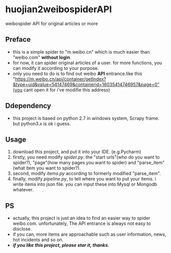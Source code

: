 # huojian2weibospiderAPI
weibospider API for original articles or more

## Preface
* this is a simple spider to "m.weibo.cn" which is much easier than "weibo.com" **without login**.
* for now, it can spider original articles of a user. for more functions, you can modify it according to your purpose.
* only you need to do is to find out weibo **API** entrance.like this "https://m.weibo.cn/api/container/getIndex?&type=uid&value=54147469&containerid=16035414746957&page=0"(you cant open it for i've modifie this address)

## Ddependency
* this project is based on python 2.7 in windows system,  Scrapy frame. but python3.x is ok i guess.

## Usage
1. download this project, and put it into your IDE. (e.g.Pycharm)
1. firstly, you need modify *spider.py*. the "start urls"(who do you want to spider?), "page"(how many pages you want to spider)  and "parse_item"(what item you want to spider?).
1. second, modify *items.py* according to formerly modified "parse_item".
1. finally, modify *pipeline.py*, to tell where you want to put your items. i write items into json file. you can input these into Mysql or Mongodb  whatever.


## PS
* actually, this project is just an idea to find an easier way to spider weibo.com. unfortunately, The API entrance is always not easy to disclose.
* if you can, more items are approachable such as user information, news, hot incidents and so on.
* ***if you like this project, please star it, thanks.***

